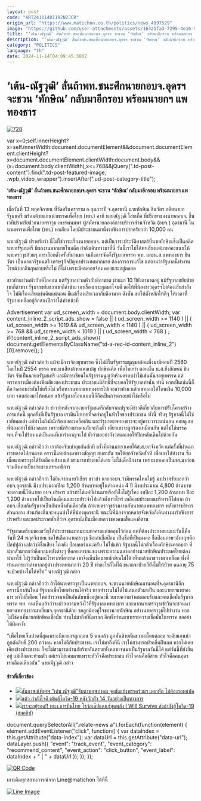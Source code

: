 ```yaml
---
layout: post
code: "ART24111401192N2JCR"
origin_url: "https://www.matichon.co.th/politics/news_4897529"
image: "https://github.com/user-attachments/assets/16421fa3-7295-4e16-963d-509841653268"
title: "‘เต้น-ณัฐวุฒิ’ ลั่นถ้าพท.ชนะศึกนายกอบจ.อุดรฯ จะชวน ‘ทักษิณ’ กลับมาอีกรอบ พร้อมนายกฯ แพทองธาร"
description: "'เต้น-ณัฐวุฒิ' ลั่นถ้าพท.ชนะศึกนายกอบจ.อุดรฯ จะชวน 'ทักษิณ' กลับมาอีกรอบ พร้อมนายกฯ แพทองธาร"
category: "POLITICS"
language: "th"
date: 2024-11-14T04:09:45.500Z
---
```


# ‘เต้น-ณัฐวุฒิ’ ลั่นถ้าพท.ชนะศึกนายกอบจ.อุดรฯ จะชวน ‘ทักษิณ’ กลับมาอีกรอบ พร้อมนายกฯ แพทองธาร

[![](https://www.matichon.co.th/wp-content/uploads/2024/11/728-162.jpg "728")](https://www.matichon.co.th/wp-content/uploads/2024/11/728-162.jpg)

var x=0;self.innerHeight?x=self.innerWidth:document.documentElement&&document.documentElement.clientHeight?x=document.documentElement.clientWidth:document.body&&(x=document.body.clientWidth),x<=768&&jQuery(".td-post-content").find(".td-post-featured-image, .wpb\_video\_wrapper").insertAfter(".ud-post-category-title");

**‘เต้น-ณัฐวุฒิ’ ลั่นถ้าพท.ชนะศึกนายกอบจ.อุดรฯ จะชวน ‘ทักษิณ’ กลับมาอีกรอบ พร้อมนายกฯ แพทองธาร**

เมื่อวันที่ 13 พฤศจิกายน ที่วัดศรีนคราราม อ.กุมภวาปี จ.อุดรธานี นายทักษิณ ชินวัตร อดีตนายกรัฐมนตรี พร้อมด้วยแกนนำพรรคเพื่อไทย (พท.) อาทิ นายณัฐวุฒิ ใสยเกื้อ ที่ปรึกษาของนายกอบจ. ขึ้นเวทีปราศรัยช่วยนายศราวุธ เพชรพนมพร ผู้สมัครนายกองค์การบริหารส่วนจังหวัด (อบจ.) อุดรธานี ในนามพรรคเพื่อไทย (พท.) หาเสียง โดยมีประชาชนมานั่งรอฟังการปราศรัยกว่า 10,000 คน

นายณัฐวุฒิ ปราศรัยว่า นี่ไม่ใช่วาระเรื่องนายกอบจ. แต่เป็นวาระประวัติศาสตร์ที่นายทักษิณซึ่งเป็นอดีตนายกรัฐมนตรี มีผลงานมากมายในอดีต กำลังเดินทางมาที่นี่ วันนี้เราไม่ได้หาเสียงแต่มาหาคะแนนให้นายศราวุธล้วนๆ การเลือกตั้งครั้งที่ผ่านมา จนถึงการจัดตั้งรัฐบาลพรรค พท. และน.ส.แพทองธาร ชินวัตร เป็นนายกรัฐมนตรี เศรษฐกิจปัญหาประเทศมากมาย ต้องการการแก้ไข แต่ถามว่ารัฐบาลนี้ทำงานโรยด้วยกลีบกุหลาบหรือไม่ ก็ไม่ เพราะมีคนคอยจ้อง คอยแซะอยู่ตลอด

ชาวบ้านปวดหัวกับดิไอคอน แต่รัฐบาลปวดหัวกับติอาฆาต ผ่านมา 10 ปียังอาฆาตอยู่ แม้รัฐบาลขยับซ้ายเขาก็ด่าขวา รัฐบาลขยับขวาเขาก็ด่าซ้าย เอาเรื่องเกาะกูดมาโจมตี ขอให้พี่น้องชาวอุดรฯไม่ต้องเสียกำลังใจ ไม่มีเรื่องเสียแผ่นดินแน่นอน มีแต่เรื่องเสียเวลากับดิอาฆาต ดังนั้น ขอให้ตั้งหลักให้ดีๆ ให้เวลาที่รัฐบาลเหลืออยู่อีกสองปีกว่าได้ทำหน้าที่

Advertisement var ud\_screen\_width = document.body.clientWidth; var content\_inline\_2\_script\_ads\_show = false || ( ud\_screen\_width >= 1140 ) || ( ud\_screen\_width >= 1019 && ud\_screen\_width < 1140 ) || ( ud\_screen\_width >= 768 && ud\_screen\_width < 1019 ) || ( ud\_screen\_width < 768 ) ; if(!content\_inline\_2\_script\_ads\_show){ document.getElementsByClassName("td-a-rec-id-content\_inline\_2")\[0\].remove(); }

นายณัฐวุฒิ กล่าวต่อว่า แม้จะมีการจ้องยุบพรรค ซึ่งไม่มีในรัฐธรรมนูญมาก่อนพึ่งมามีตอนปี 2560 โดยในปี 2554 พรรค พท.หาเสียงด้วยแคมเปญ ทักษิณคิด เพื่อไทยทำ ตอนนั้น น.ส.ยิ่งลักษณ์ ชินวัตร รับเป็นนายกรัฐมนตรี และมีการเขียนในรัฐธรรมนูญว่าห้ามครอบงำไม่เช่นนั้นจะยุบพรรค แต่พรรคการเมืองต้องฟังเสียงของประชาชน ประชาชนมีสิทธิ์ที่จะบอกให้รัฐบาลทำนั่น ทำนี่ หากเป็นเช่นนี้ก็ถือว่าครอบงำกันใช่หรือไม่ หรือหากนายกแพทองธารไปเจอชาวบ้าน แล้วเขาบอกให้โอนเงิน 10,000 บาท รอบสองมาให้หน่อย แล้วรัฐบาลโอนแบบนี้ก็ถือเป็นการครอบนำใช่หรือไม่

นายณัฐวุฒิ กล่าวต่อว่า ข่าวว่าหลังจากนายกรัฐมนตรีกลับจากเปรูจะมีข่าวดีเกี่ยวกับการปรับโครงสร้างการแก้หนี้ ทุกครั้งที่เป็นรัฐบาล เรามีนโยบายที่จดจำอยู่ในหัวใจของประชาชน ทั้งนี้ จริงๆ รัฐบาลนี้ไม่ใช่เวทีหมอลำ แต่ทำไมถึงมีนักร้องเยอะเหลือเกิน และรัฐบาลแพทองธารจะอยู่ครบวาระแน่นอน คอยดู ขอพี่น้องอย่าไปกังวลเลย เพราะนักร้องบางคนภัยจะถึงตัว เดี๋ยวเขาจะถูกร้องเหมือนกัน แต่ไม่ใช่พรรค พท.ที่จะไปร้อง แต่เป็นคนที่เขารำคาญจะไป ย้ำว่าขออย่ากังวลและขอให้ปักหลักเดินไปด้วยกัน

นายณัฐวุฒิ กล่าวอีกว่า เราต้องจับเข่าคุยกันสักที ครั้งที่ผ่านมาเราเคยได้ส.ส.ยกจังหวัด แต่ครั้งที่ผ่านมา เราพลาดไปสามเขต คราวนี้เลยต้องมาทวงสัญญา สบตากัน ขอให้ยกจังหวัดสักที เพื่อเอาไปทำงาน ซึ่งเมื่อนายศราวุธได้รับเลือกเข้ามาแล้วสามารถทำงานได้เลย ไม่ใช่เด็กฝึกงาน เพราะเขาเคยเป็นสส.มาก่อน รวมถึงเคยเป็นประธานกรรมาธิการ

นายณัฐวุฒิ กล่าวอีกว่า ได้ยินจากนายวิเชียร ขาวขำ นายกอบจ.ว่ามีพรรคไหนไม่รู้ มาปราศรัยบอกว่า อบจ.อุดรธานี มีงบประมาณปีละ 1,200 ล้านบาทอยู่ในตำแหน่ง 4 ปี มีงบประมาณ 4,800 ล้านบาท จะเอางบนี้ให้นายก อบจ.บริหาร แล้วทำได้แค่ที่ผ่านมาหรือยังไงไม่รู้เรื่อง งบปีละ 1,200 ล้านบาท ปีละ 1,200 ล้านบาทไปเป็นเงินเดือนและงบประจำไปแล้วตั้งเท่าไหร่ เหลืองบประมาณบริหารก็ไม่มาก ถ้าอบจ.เชื่อมกับรัฐบาลเป็นอันหนึ่งอันเดียวกัน ถ้านายศราวุธร่วมงานกับนายกแพทองธาร พลังการบริหารส่วนกลาง ส่วนท้องถิ่นจะหนุนส่งให้พี่น้องอุดรธานี ขณะนี้พี่น้องจากหลายจังหวัดก็เดินทางมารับฟังการปราศรัย และขอประกาศสักทีว่าจ.อุดรธานีเป็นเมืองหลวงของคนเสื้อแดงอีสาน

“รัฐบาลเตรียมของขวัญให้ประชาชนมากมายมหาศาลแต่ขออุบไว้ก่อน แต่ที่ต้องประกาศแน่แน่วันนี้คือวันที่ 24 พฤศจิกายน ขอให้เลือกนายศราวุธ ชื่อเล่นชื่อป๊อบ เป็นชื่อที่เป็นมงคล ชื่อป๊อบภาษาอังกฤษคือป๊อปปูล่า แปลว่ามีชื่อเสียง โด่งดัง ป๊อบคอร์นนะครับ ไม่ใช่แห้ว รัฐบาลนี้ไม่กลัวเรื่องทักษิณครอบงำ ที่น่ากลัวมากกว่าคือกลุ่มพลังต่างๆ ที่คอยแทรกแซง เพราะความฉลาดอย่างนายทักษิณประเทศไทยต้องนำมาใช้ ไม่รู้ว่าเป็นอะไรพวกที่อาฆาต เขาจึงเห็นชื่อนายทักษิณไม่ได้ เห็นแล้วตาขวางตาเหลือก ทั้งที่ท่านตกระกำลำบากอยู่ต่างประเทศมากว่า 20 ปี ทำอะไรก็ไม่ได้ ขนาดจะป่วยก็ยังไม่ให้ป่วย คนอายุ 75 จะป่วยบ้างไม่ได้หรือ” นายณัฐวุฒิ กล่าว

นายณัฐวุฒิ กล่าวอีกว่า ถ้าได้นายศราวุธเป็นนายกอบจ. จะชวนนายทักษิณมานอนที่จ.อุดรธานีอีก คราวนี้กากันใหม่ รัฐบาลเพื่อไทยทำงานได้จริง หากทำงานไม่ได้ไม่เสนอตัวมาเป็น และนายกฯแพทองธาร มาไม่กี่เดือน โพลสำรวจมาเป็นอันดับหนึ่งอยู่ขณะนี้ หมายความว่าคนตอบรับและคนเชื่อมั่นรัฐบาลพรรค พท. คนเห็นแล้วว่าจะฝากความหวังไว้ที่รัฐบาลแพทองธาร และหากนายศราวุธเข้าวินจะชวนนายกฯแพทองธารมาเยี่ยมจ.อุดรธานีด้วย ขอลูกน้องคู่ใจของนายทักษิณ อย่างนายศราวุธไปทำงาน หากไม่ใช่คนที่นายกทักษิณเชื่อมั่น ท่านไม่มาถึงที่นี่หรอก อีกทั้งท่านมาเพราะความเชื่อมั่นในพรรค ขออย่าให้ผิดหวัง

“เพื่อไทยเจ็บปวดที่สุดเพราะมีนายกฯถูกถอน 5 คนแล้ว ถูกหั่นซ้ายหั่นขวามาโดยตลอด ระดับแกนนำถูกตัดสิทธิ์ 200 กว่าคน หากไม่ดีกับประชาชน เราไม่มาถึงที่นี่ เราไม่สามารถฝ่าคลื่นฝืนลม หากไม่เคยเคียงข้างประชาชน ก็จะไม่สามารถผ่านภัยร้ายอันตรายทั้งหลายจนมาเป็นรัฐบาลวันนี้ได้ แต่วันนี้ที่ยังยืนอยู่ แม้เลือดจะท่วมตัว แต่เราไม่ยอมตายเพราะหัวใจคือประชาชน หัวใจคนคืออีสาน หัวใจคือคนอุดร เราเลือดเดียวกัน” นายณัฐวุฒิ กล่าว

#### ข่าวที่เกี่ยวข้อง

*   [![](https://www.matichon.co.th/wp-content/uploads/2022/03/ปกดำ15-3.jpg)สัมภาษณ์พิเศษ “เต้น ณัฐวุฒิ”จับตาพฤษภาคม จุดขัดแย้งพรรคร่วมฯ แตกหัก ไม่ต้องรอเอเปค](https://www.matichon.co.th/clips/news_3237716)
*   [![](https://www.matichon.co.th/wp-content/uploads/2021/01/แต้ว-กำลังใจดี-เต้นสู้โควิด.jpg)แต้ว กำลังใจดี เต้นสู้โควิด-19 หลังกักตัว 14 วันอย่างเป็นทางการ](https://www.matichon.co.th/entertainment/news_2539720)
*   [![](https://www.matichon.co.th/wp-content/uploads/2020/04/11-45.jpg)เราจะอยู่รอด!! พนง.การบินไทย โชว์สเต๊ปแดนซ์สุดพลัง I Will Survive ส่งกำลังสู้โควิด-19 (ชมคลิป)](https://www.matichon.co.th/social/news_2141923)

document.querySelectorAll(".relate-news a").forEach(function(element) { element.addEventListener("click", function() { var dataIndex = this.getAttribute("data-index"); var dataUrl = this.getAttribute("data-url"); dataLayer.push({ "event": "track\_event", "event\_category": "recommend\_content", "event\_action": "click\_button", "event\_label": dataIndex + " | " + dataUrl }); }); });

[![QR Code](https://www.matichon.co.th/wp-content/uploads/2023/07/wob1371z.jpg)](https://lin.ee/ht0nDxX)

เกาะติดทุกสถานการณ์จาก Line@matichon ได้ที่นี่

[![Line Image](https://www.matichon.co.th/wp-content/uploads/2023/07/th.png)](https://lin.ee/ht0nDxX)